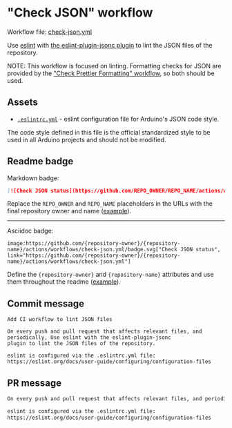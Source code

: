 # "Check JSON" workflow

Workflow file: [check-json.yml](check-json.yml)

Use [eslint](https://eslint.org/) with [the eslint-plugin-jsonc plugin](https://ota-meshi.github.io/eslint-plugin-jsonc/) to lint the JSON files of the repository.

NOTE: This workflow is focused on linting. Formatting checks for JSON are provided by the ["Check Prettier Formatting" workflow](check-prettier-formatting.md), so both should be used.

## Assets

- [`.eslintrc.yml`](assets/check-json/.eslintrc.yml) - eslint configuration file for Arduino's JSON code style.

The code style defined in this file is the official standardized style to be used in all Arduino projects and should not be modified.

## Readme badge

Markdown badge:

```markdown
[![Check JSON status](https://github.com/REPO_OWNER/REPO_NAME/actions/workflows/check-json.yml/badge.svg)](https://github.com/REPO_OWNER/REPO_NAME/actions/workflows/check-json.yml)
```

Replace the `REPO_OWNER` and `REPO_NAME` placeholders in the URLs with the final repository owner and name ([example](https://raw.githubusercontent.com/arduino-libraries/ArduinoIoTCloud/master/README.md)).

---

Asciidoc badge:

```adoc
image:https://github.com/{repository-owner}/{repository-name}/actions/workflows/check-json.yml/badge.svg["Check JSON status", link="https://github.com/{repository-owner}/{repository-name}/actions/workflows/check-json.yml"]
```

Define the `{repository-owner}` and `{repository-name}` attributes and use them throughout the readme ([example](https://raw.githubusercontent.com/arduino-libraries/WiFiNINA/master/README.adoc)).

## Commit message

```
Add CI workflow to lint JSON files

On every push and pull request that affects relevant files, and periodically, Use eslint with the eslint-plugin-jsonc
plugin to lint the JSON files of the repository.

eslint is configured via the .eslintrc.yml file:
https://eslint.org/docs/user-guide/configuring/configuration-files
```

## PR message

```markdown
On every push and pull request that affects relevant files, and periodically, Use [eslint](https://eslint.org/) with [the eslint-plugin-jsonc plugin](https://ota-meshi.github.io/eslint-plugin-jsonc/) plugin to lint the JSON files of the repository.

eslint is configured via the .eslintrc.yml file:
https://eslint.org/docs/user-guide/configuring/configuration-files
```
